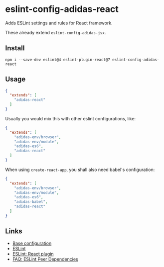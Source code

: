 # eslint-config-adidas-react

Adds ESLint settings and rules for React framework.

These already extend `eslint-config-adidas-jsx`.

## Install

```
npm i --save-dev eslint@4 eslint-plugin-react@7 eslint-config-adidas-react
```

## Usage

```json
{
  "extends": [
    "adidas-react"
  ]
}
```

Usually you would mix this with other eslint configurations, like:

```json
{
  "extends": [
    "adidas-env/browser",
    "adidas-env/module",
    "adidas-es6",
    "adidas-react"
  ]
}
```

When using `create-react-app`, you shall also need babel's configuration:

```json
{
  "extends": [
    "adidas-env/browser",
    "adidas-env/module",
    "adidas-es6",
    "adidas-babel",
    "adidas-react"
  ]
}
```

## Links

- [Base configuration](https://tools.adidas-group.com/bitbucket/projects/BWRNPM/repos/pea-linter-configs/browse/packages/eslint-config-es5)
- [ESLint](https://eslint.org/)
- [ESLint: React plugin](https://github.com/yannickcr/eslint-plugin-react)
- [FAQ: ESLint Peer Dependencies](../../CHANGELOG.md#ESLint-Peer-Dependencies)
